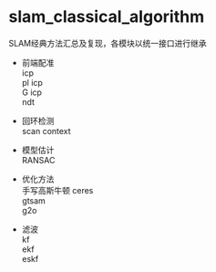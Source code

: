 # slam_classical_algorithm
SLAM经典方法汇总及复现，各模块以统一接口进行继承

+ 前端配准  
icp       
pl icp    
G icp    
ndt     

+ 回环检测  
scan context


+ 模型估计  
RANSAC

+ 优化方法  
手写高斯牛顿
ceres  
gtsam   
g2o



+ 滤波  
kf  
ekf  
eskf  


